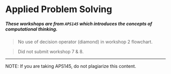 # **Applied Problem Solving**
##### *These workshops are from `APS145` which introduces the concepts of computational thinking.*

> No use of decision operator (diamond) in workshop 2 flowchart.

> Did not submit workshop 7 & 8.
------------------------------------------
NOTE: If you are taking APS145, do not plagiarize this content.
